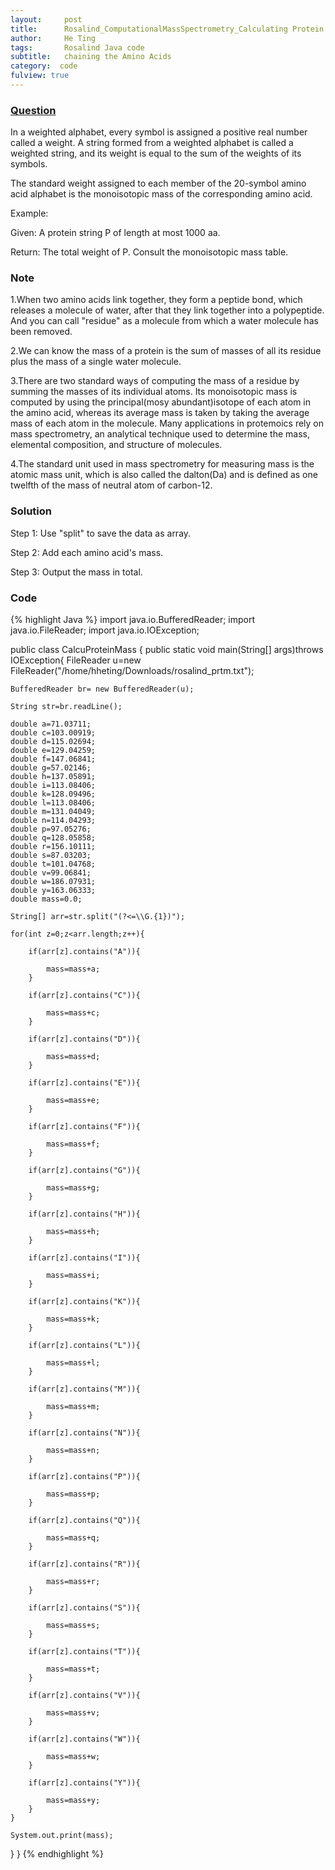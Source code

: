 ```yaml
---
layout:     post
title:      Rosalind_ComputationalMassSpectrometry_Calculating Protein Mass
author:     He Ting
tags:       Rosalind Java code
subtitle:   chaining the Amino Acids
category:  code
fulview: true
---
```

### [Question](http://rosalind.info/problems/prtm/)
In a weighted alphabet, every symbol is assigned a positive real number called a weight. A string formed from a weighted alphabet is called a weighted string, and its weight is equal to the sum of the weights of its symbols.

The standard weight assigned to each member of the 20-symbol amino acid alphabet is the monoisotopic mass of the corresponding amino acid.

Example:

Given: A protein string P of length at most 1000 aa.

Return: The total weight of P. Consult the monoisotopic mass table.

### Note
1.When two amino acids link together, they form a peptide bond, which releases a molecule of water, after that they link together into a polypeptide. And you can call "residue" as a molecule from which a water molecule has been removed.

2.We can know the mass of a protein is the sum of masses of all its residue plus the mass of a single water molecule.

3.There are two standard ways of computing the mass of a residue by summing the masses of its individual atoms. Its monoisotopic mass is computed by using the principal(mosy abundant)isotope of each atom in the amino acid, whereas its average mass is taken by taking the average mass of each atom in the molecule. Many applications in protemoics rely on mass spectrometry, an analytical technique used to determine the mass, elemental composition, and structure of molecules.

4.The standard unit used in mass spectrometry for measuring mass is the atomic mass unit, which is also called the dalton(Da) and is defined as one twelfth of the mass of neutral atom of carbon-12.
### Solution
Step 1: Use "split" to save the data as array.

Step 2: Add each amino acid's mass.

Step 3: Output the mass in total.
### Code 
{% highlight Java %}
import java.io.BufferedReader;
import java.io.FileReader;
import java.io.IOException;

public class CalcuProteinMass {
public static void main(String[] args)throws IOException{
	FileReader u=new FileReader("/home/hheting/Downloads/rosalind_prtm.txt");
	
	BufferedReader br= new BufferedReader(u);
	
	String str=br.readLine();
	
	double a=71.03711;
	double c=103.00919;
	double d=115.02694;
	double e=129.04259;
	double f=147.06841;
	double g=57.02146;
	double h=137.05891;
	double i=113.08406;
	double k=128.09496;
	double l=113.08406;
	double m=131.04049;
	double n=114.04293;
	double p=97.05276;
	double q=128.05858;
	double r=156.10111;
	double s=87.03203;
	double t=101.04768;
	double v=99.06841;
	double w=186.07931;
	double y=163.06333;
	double mass=0.0;
	
	String[] arr=str.split("(?<=\\G.{1})");
	
	for(int z=0;z<arr.length;z++){
		
		if(arr[z].contains("A")){
			
			mass=mass+a;
		}
		
		if(arr[z].contains("C")){
			
			mass=mass+c;
		}
		
		if(arr[z].contains("D")){
			
			mass=mass+d;
		}
		
		if(arr[z].contains("E")){
			
			mass=mass+e;
		}
		
		if(arr[z].contains("F")){
			
			mass=mass+f;
		}
		
		if(arr[z].contains("G")){
			
			mass=mass+g;
		}
		
		if(arr[z].contains("H")){
			
			mass=mass+h;
		}
		
		if(arr[z].contains("I")){
			
			mass=mass+i;
		}
		
		if(arr[z].contains("K")){
			
			mass=mass+k;
		}
		
		if(arr[z].contains("L")){
			
			mass=mass+l;
		}
		
		if(arr[z].contains("M")){
			
			mass=mass+m;
		}
		
		if(arr[z].contains("N")){
			
			mass=mass+n;
		}
		
		if(arr[z].contains("P")){
			
			mass=mass+p;
		}
		
		if(arr[z].contains("Q")){
			
			mass=mass+q;
		}
		
		if(arr[z].contains("R")){
			
			mass=mass+r;
		}
		
		if(arr[z].contains("S")){
			
			mass=mass+s;
		}
		
		if(arr[z].contains("T")){
			
			mass=mass+t;
		}
		
		if(arr[z].contains("V")){
			
			mass=mass+v;
		}
		
		if(arr[z].contains("W")){
			
			mass=mass+w;
		}
		
		if(arr[z].contains("Y")){
			
			mass=mass+y;
		}
	}
	
	System.out.print(mass);
	
}
}
{% endhighlight %}
